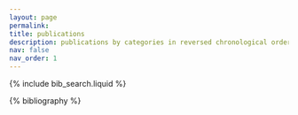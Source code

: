 ```yaml
---
layout: page
permalink: 
title: publications
description: publications by categories in reversed chronological order. generated by jekyll-scholar.
nav: false
nav_order: 1
---
```


<!-- _pages/publications.md -->

<!-- Bibsearch Feature -->

{% include bib_search.liquid %}

<div class="publications">

{% bibliography %}

</div>
